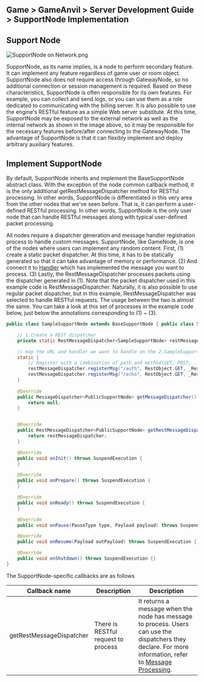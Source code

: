 ## Game > GameAnvil > Server Development Guide > SupportNode Implementation



## Support Node

![SupportNode on Network.png](https://static.toastoven.net/prod_gameanvil/images/node_supportnode_on_network.png)

SupportNode, as its name implies, is a node to perform secondary feature. It can implement any feature regardless of game user or room object. SupportNode also does not require access through GatewayNode, so no additional connection or session management is required. Based on these characteristics, SupportNode is often responsible for its own features. For example, you can collect and send logs, or you can use them as a role dedicated to communicating with the billing server. It is also possible to use the engine's RESTful feature as a simple Web server substitute. At this time, SupportNode may be exposed to the external network as well as the internal network as shown in the image above, so it may be responsible for the necessary features before/after connecting to the GatewayNode. The advantage of SupportNode is that it can flexibly implement and deploy arbitrary auxiliary features.



## Implement SupportNode

By default, SupportNode inherits and implement the BaseSupportNode abstract class. With the exception of the node common callback method, it is the only additional getRestMessageDispatcher method for RESTful processing. In other words, SupportNode is differentiated in this very area from the other nodes that we've seen before. That is, it can perform a user-defined RESTful processing. In other words, SupportNode is the only user node that can handle RESTful messages along with typical user-defined packet processing.

All nodes require a dispatcher generation and message handler registration process to handle custom messages. SupportNode, like GameNode, is one of the nodes where users can implement any random content.  First, (1) create a static packet dispatcher. At this time, it has to be statically generated so that it can take advantage of memory or performance. (2) And connect it to [Handler](server-impl-07-message-handling.md#_process-general-messages) which has implemented the message you want to process. (3) Lastly, the RestMessageDispatcher processes packets using the dispatcher generated in (1). Note that the packet dispatcher used in this example code is RestMessageDispatcher. Naturally, it is also possible to use regular packet dispatcher, but in this example, RestMessageDispatcher was selected to handle RESTful requests. The usage between the two is almost the same.
You can take a look at this set of processes in the example code below, just below the annotations corresponding to (1) ~ (3).

```java
public class SampleSupportNode extends BaseSupportNode { public class SampleSupportNode extends BaseSupportNode {

    // 1.Create a REST dispatcher
    private static RestMessageDispatcher<SampleSupportNode> restMessageDispatcher = new RestMessageDispatcher<>();

    // map the URL and handler we want to handle on the 2.SampleSupportNode
    static {
        // Register with a combination of path and method(GET, POST, ...).
        restMessageDispatcher.registerMsg("/auth", RestObject.GET, _RestAuthReq.class);
        restMessageDispatcher.registerMsg("/echo", RestObject.GET, _RestEchoReq.class);
    }
    
    @Override
    public MessageDispatcher<PublicSupportNode> getMessageDispatcher() {
        return null;
    }


    @Override
    public RestMessageDispatcher<PublicSupportNode> getRestMessageDispatcher() {
        return restMessageDispatcher;
    }

    @Override
    public void onInit() throws SuspendExecution {
    }

    @Override
    public void onPrepare() throws SuspendExecution {
    }

    @Override
    public void onReady() throws SuspendExecution {
    }

    @Override
    public void onPause(PauseType type, Payload payload) throws SuspendExecution {}

    @Override
    public void onResume(Payload outPayload) throws SuspendExecution {}

    @Override
    public void onShutdown() throws SuspendExecution {}
}
```

The SupportNode-specific callbacks are as follows


| Callback name  | Description                       | Description                                                                                                                                                                                                             |
| ------------ | ---------------------------- | ------------------------------------------------------------------------------------------------------------------------------------------------------------------------------------------------------------------ |
| getRestMessageDispatcher | There is RESTful request to process | It returns a message when the node has message to process. Users can use the dispatchers they declare. For more information, refer to [Message Processing](./server-impl-07-message-handling#13-getMessageDispatcher). |

